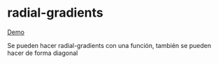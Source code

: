 # radial-gradients

[Demo](https://htmlpreview.github.io/?https://github.com/gabrielseco/css-visual-dictionary/blob/master/src/chapter-10/02-radial-gradients/index.html)

Se pueden hacer radial-gradients con una función, también se pueden hacer de forma diagonal